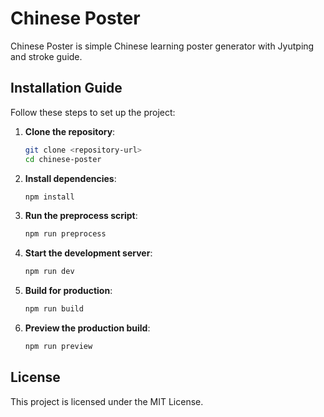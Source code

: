 # Chinese Poster

Chinese Poster is simple Chinese learning poster generator with Jyutping and stroke guide.

## Installation Guide

Follow these steps to set up the project:

1. **Clone the repository**:
   ```bash
   git clone <repository-url>
   cd chinese-poster
   ```

2. **Install dependencies**:
   ```bash
   npm install
   ```

3. **Run the preprocess script**:
   ```bash
   npm run preprocess
   ```

4. **Start the development server**:
   ```bash
   npm run dev
   ```

5. **Build for production**:
   ```bash
   npm run build
   ```

6. **Preview the production build**:
   ```bash
   npm run preview
   ```

## License

This project is licensed under the MIT License.
